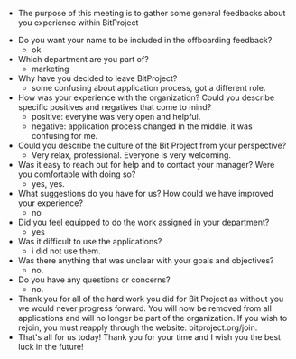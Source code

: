 * The purpose of this meeting is to gather some general feedbacks about you experience within BitProject
- Do you want your name to be included in the offboarding feedback?
  - ok
- Which department are you part of?
   - marketing
- Why have you decided to leave BitProject?
   - some confusing about application process, got a different role.
- How was your experience with the organization? Could you describe specific positives and negatives that come to mind?
   - positive: everyine was very open and helpful.
   - negative: application process changed in the middle, it was confusing for me.
- Could you describe the culture of the Bit Project from your perspective?
   - Very relax, professional. Everyone is very welcoming.
- Was it easy to reach out for help and to contact your manager? Were you comfortable with doing so? 
   - yes, yes.
- What suggestions do you have for us? How could we have improved your experience?
   - no
- Did you feel equipped to do the work assigned in your department?
   - yes
- Was it difficult to use the applications?
  - i did not use them. 
- Was there anything that was unclear with your goals and objectives? 
  - no.
- Do you have any questions or concerns?
  - no.
- Thank you for all of the hard work you did for Bit Project as without you we would never progress forward. You will now be removed from all applications and will no longer be part of the organization. If you wish to rejoin, you must reapply through the website: bitproject.org/join. 
- That's all for us today! Thank you for your time and I wish you the best luck in the future!
